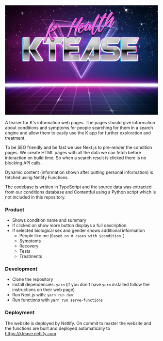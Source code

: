 ![ktease](https://github.com/iddan/ktease/blob/master/hero.jpg?raw=true)

A teaser for K's information web pages. The pages should give information about conditions and symptoms for people searching for them in a search engine and allow them to easily use the K app for further exploration and treatment.

To be SEO friendly and be fast we use Next.js to pre-render the condition pages. We create HTML pages with all the data we can fetch before interaction on build time. So when a search result is clicked there is no blocking API calls.

Dynamic content (information shown after putting personal information) is fetched using Netlify Functions.

The codebase is written in TypeScript and the source data was extracted from our conditions database and Contentful using a Python script which is not included in this repository.

### Product

- Shows condition name and summary
- If clicked on show more button displays a full description.
- If selected biological sex and gender shows additional information
  - People like me (`Based on # cases with $condition.`)
  - Symptoms
  - Recovery
  - Tests
  - Treatments

### Development

- Clone the repository
- Install dependencies: `yarn` (if you don't have `yarn` installed follow the instructions on their web page)
- Run Next.js with: `yarn run dev`
- Run functions with `yarn run serve-functions`

### Deployment

The website is deployed by Netlify. On commit to master the website and the functions are built and deployed automatically to https://ktease.netlify.com
